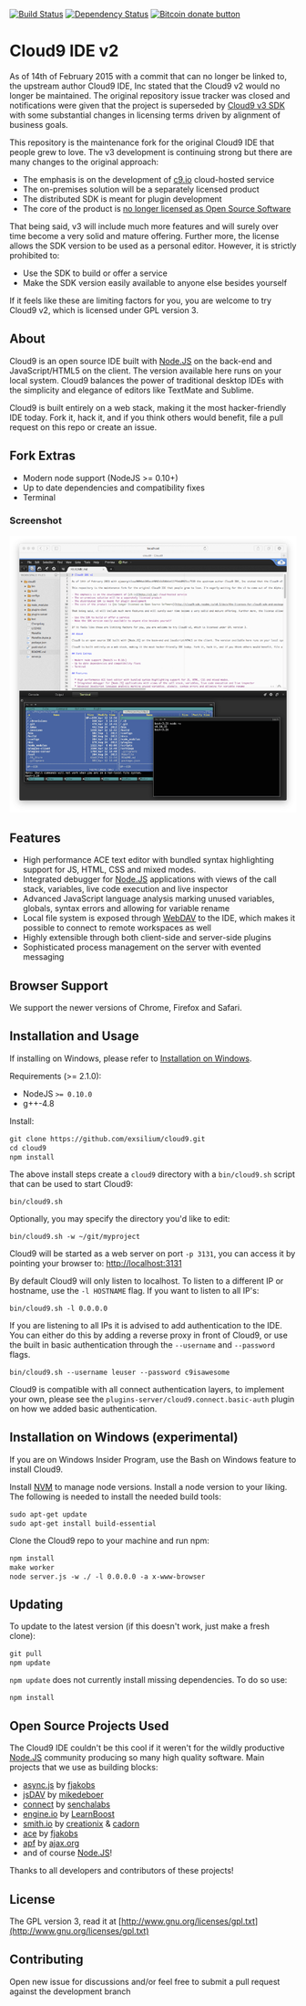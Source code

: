 [![Build Status](https://travis-ci.org/exsilium/cloud9.svg?branch=master)](https://travis-ci.org/exsilium/cloud9)
[![Dependency Status](https://gemnasium.com/exsilium/cloud9.svg)](https://gemnasium.com/exsilium/cloud9)
[![Bitcoin donate button](https://img.shields.io/badge/bitcoin-donate-yellow.svg)](https://www.coinbase.com/checkouts/4d5a4ffc1b22e35493703aafb37488d5 "One-time donation to keep this fork alive")

# Cloud9 IDE v2

As of 14th of February 2015 with a commit that can no longer be linked to, the upstream author Cloud9 IDE, Inc stated that the Cloud9 v2 would no longer be maintained. The original repository issue tracker was closed and notifications were given that the project is superseded by [Cloud9 v3 SDK](https://github.com/c9/core/) with some substantial changes in licensing terms driven by alignment of business goals.

This repository is the maintenance fork for the original Cloud9 IDE that people grew to love. The v3 development is continuing strong but there are many changes to the original approach:

- The emphasis is on the development of [c9.io](http://c9.io) cloud-hosted service
- The on-premises solution will be a separately licensed product
- The distributed SDK is meant for plugin development
- The core of the product is [no longer licensed as Open Source Software](http://cloud9-sdk.readme.io/v0.1/docs/the-licenses-for-cloud9-sdk-and-packages)

That being said, v3 will include much more features and will surely over time become a very solid and mature offering. Further more, the license allows the SDK version to be used as a personal editor. However, it is strictly prohibited to:

- Use the SDK to build or offer a service
- Make the SDK version easily available to anyone else besides yourself

If it feels like these are limiting factors for you, you are welcome to try Cloud9 v2, which is licensed under GPL version 3.

## About

Cloud9 is an open source IDE built with [Node.JS] on the back-end and JavaScript/HTML5 on the client. The version available here runs on your local system. Cloud9 balances the power of traditional desktop IDEs with the simplicity and elegance of editors like TextMate and Sublime.

Cloud9 is built entirely on a web stack, making it the most hacker-friendly IDE today. Fork it, hack it, and if you think others would benefit, file a pull request on this repo or create an issue.

## Fork Extras

- Modern node support (NodeJS >= 0.10+)
- Up to date dependencies and compatibility fixes
- Terminal

### Screenshot

![ScreenShot](doc/screenshot01.png)

## Features

  * High performance ACE text editor with bundled syntax highlighting support for JS, HTML, CSS and mixed modes.
  * Integrated debugger for [Node.JS] applications with views of the call stack, variables, live code execution and live inspector
  * Advanced JavaScript language analysis marking unused variables, globals, syntax errors and allowing for variable rename
  * Local file system is exposed through [WebDAV](http://en.wikipedia.org/wiki/WebDAV) to the IDE, which makes it possible to connect to remote workspaces as well
  * Highly extensible through both client-side and server-side plugins
  * Sophisticated process management on the server with evented messaging

## Browser Support

We support the newer versions of Chrome, Firefox and Safari.

## Installation and Usage

If installing on Windows, please refer to [Installation on Windows](#installation-on-windows-experimental).

Requirements (>= 2.1.0):

  * NodeJS `>= 0.10.0`
  * g++-4.8

Install:

    git clone https://github.com/exsilium/cloud9.git
    cd cloud9
    npm install

The above install steps create a `cloud9` directory with a `bin/cloud9.sh`
script that can be used to start Cloud9:

    bin/cloud9.sh

Optionally, you may specify the directory you'd like to edit:

    bin/cloud9.sh -w ~/git/myproject

Cloud9 will be started as a web server on port `-p 3131`, you can access it by
pointing your browser to: [http://localhost:3131](http://localhost:3131)

By default Cloud9 will only listen to localhost.
To listen to a different IP or hostname, use the `-l HOSTNAME` flag.
If you want to listen to all IP's:

    bin/cloud9.sh -l 0.0.0.0

If you are listening to all IPs it is advised to add authentication to the IDE.
You can either do this by adding a reverse proxy in front of Cloud9,
or use the built in basic authentication through the `--username` and `--password` flags.

    bin/cloud9.sh --username leuser --password c9isawesome

Cloud9 is compatible with all connect authentication layers,
to implement your own, please see the `plugins-server/cloud9.connect.basic-auth` plugin
on how we added basic authentication.

## Installation on Windows (experimental)

If you are on Windows Insider Program, use the Bash on Windows feature to install Cloud9.

Install [NVM](https://github.com/creationix/nvm) to manage node versions. Install a node version to your liking. The following is needed to install the needed build tools:

    sudo apt-get update
	sudo apt-get install build-essential

Clone the Cloud9 repo to your machine and run npm:

    npm install
    make worker
    node server.js -w ./ -l 0.0.0.0 -a x-www-browser

## Updating

To update to the latest version (if this doesn't work, just make a fresh clone):

    git pull
    npm update

`npm update` does not currently install missing dependencies. To do so use:

    npm install

## Open Source Projects Used

The Cloud9 IDE couldn't be this cool if it weren't for the wildly productive
[Node.JS] community producing so many high quality software.
Main projects that we use as building blocks:

  * [async.js] by [fjakobs]
  * [jsDAV] by [mikedeboer]
  * [connect] by [senchalabs](http://github.com/senchalabs)
  * [engine.io] by [LearnBoost](http://github.com/LearnBoost)
  * [smith.io](http://github.com/c9/smith.io) by [creationix](http://github.com/creationix) & [cadorn](http://github.com/cadorn)
  * [ace](http://github.com/ajaxorg/ace) by [fjakobs]
  * [apf](http://www.ajax.org) by [ajax.org]
  * and of course [Node.JS]!

Thanks to all developers and contributors of these projects!

[fjakobs]: http://github.com/fjakobs
[javruben]: http://github.com/javruben
[mikedeboer]: http://github.com/mikedeboer
[ajax.org]: http://www.ajax.org/
[async.js]: http://github.com/fjakobs/async.js
[jsDAV]: http://github.com/mikedeboer/jsdav
[connect]: http://github.com/senchalabs/connect
[engine.io]: http://github.com/LearnBoost/engine.io
[requireJS]: http://requirejs.org/
[Node.JS]: http://nodejs.org/

## License

The GPL version 3, read it at [http://www.gnu.org/licenses/gpl.txt](http://www.gnu.org/licenses/gpl.txt)

## Contributing

Open new issue for discussions and/or feel free to submit a pull request against the development branch
